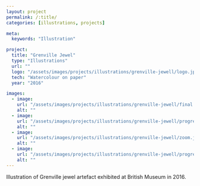 ```yaml
---
layout: project
permalink: /:title/
categories: [illustrations, projects]

meta:
  keywords: "Illustration"

project:
  title: "Grenville Jewel"
  type: "Illustrations"
  url: ""
  logo: "/assets/images/projects/illustrations/grenville-jewell/logo.jpg"
  tech: "Watercolour on paper"
  year: "2016"

images:
  - image:
    url: "/assets/images/projects/illustrations/grenville-jewell/final.jpg"
    alt: ""
  - image:
    url: "/assets/images/projects/illustrations/grenville-jewell/progress2.jpg"
    alt: ""
  - image:
    url: "/assets/images/projects/illustrations/grenville-jewell/zoom.jpg"
    alt: ""
  - image:
    url: "/assets/images/projects/illustrations/grenville-jewell/progress1.jpeg"
    alt: ""
---
```


<p>Illustration of Grenville jewel artefact exhibited at British Museum in 2016.</p>
